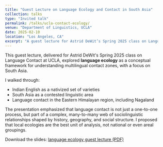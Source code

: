 ```yaml
---
title: "Guest Lecture on Language Ecology and Contact in South Asia"
collection: talks
type: "Invited talk"
permalink: /talks/ucla-contact-ecology/
venue: "Department of Linguistics, UCLA"
date: 2025-02-10
location: "Los Angeles, CA"
excerpt: "A guest lecture for Astrid DeWit’s Spring 2025 class on Language Contact. I talked about taking a ‘language ecology’ approach to language contact, through 3 case studies in South Asia."
---
```


This guest lecture, delivered for Astrid DeWit's Spring 2025 class on Language Contact at UCLA, explored **language ecology** as a conceptual framework for understanding multilingual contact zones, with a focus on South Asia.

I walked through:
- Indian English as a nativized set of varieties
- South Asia as a contested linguistic area
- Language contact in the Eastern Himalayan region, including Nagaland

The presentation emphasized that language contact is not just a one-to-one process, but part of a complex, many-to-many web of sociolinguistic relationships shaped by history, geography, and social structure. I proposed that local ecologies are the best unit of analysis, not national or even areal groupings.

Download the slides: [language ecology guest lecture (PDF)](/assets/presentations/das_ucla_contact_lecture.pdf)
